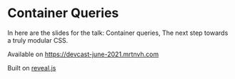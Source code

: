 # Container Queries

In here are the slides for the talk: Container queries, The next step towards a truly modular CSS.

Available on https://devcast-june-2021.mrtnvh.com

Built on [reveal.js](https://github.com/hakimel/reveal.js/)

